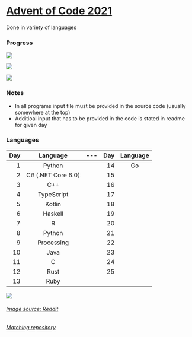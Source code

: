 # [Advent of Code 2021](https://adventofcode.com/2021/about)
Done in variety of languages

### Progress
![](https://img.shields.io/badge/days%20completed%20📅-14-blue)

![](https://img.shields.io/badge/stars%20⭐-28-yellow)

![](https://img.shields.io/badge/languages%20💬-13-red)

### Notes
* In all programs input file must be provided in the source code (usually somewhere at the top)
* Additioal input that has to be provided in the code is stated in readme for given day

### Languages

| Day | Language | --- | Day | Language |
|----:|:--------:|:---:|----:|:--------:|
|1|Python||14|Go|
|2|C# (.NET Core 6.0)||15||
|3|C++||16||
|4|TypeScript||17||
|5|Kotlin||18||
|6|Haskell||19||
|7|R||20||
|8|Python||21||
|9|Processing||22||
|10|Java||23||
|11|C||24||
|12|Rust||25||
|13|Ruby|

![](https://i.redd.it/nx0xene4l1281.png)

###### [Image source: Reddit](https://www.reddit.com/r/Padoru/comments/r322tw/viego_padoru_league_of_legends/)

###### [Matching repository](https://github.com/Xerisu/Advent-of-Code)
